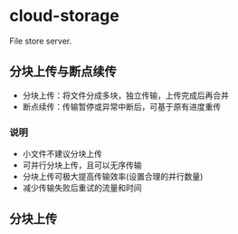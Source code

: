 # cloud-storage
File store server.

## 分块上传与断点续传
* 分块上传：将文件分成多块，独立传输，上传完成后再合并
* 断点续传：传输暂停或异常中断后，可基于原有进度重传

### 说明
* 小文件不建议分块上传
* 可并行分块上传，且可以无序传输
* 分块上传可极大提高传输效率(设置合理的并行数量)
* 减少传输失败后重试的流量和时间

## 分块上传
